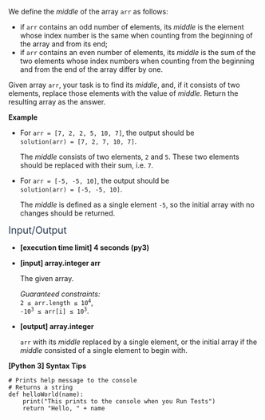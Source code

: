<p>We define the <em>middle</em> of the array <code>arr</code> as follows:</p>
<ul>
<li>if <code>arr</code> contains an odd number of elements, its <em>middle</em> is the element whose index number is the same when counting from the beginning of the array and from its end;</li>
<li>if <code>arr</code> contains an even number of elements, its <em>middle</em> is the sum of the two elements whose index numbers when counting from the beginning and from the end of the array differ by one.</li>
</ul>
<p>Given array <code>arr</code>, your task is to find its <em>middle</em>, and, if it consists of two elements, replace those elements with the value of <em>middle</em>. Return the resulting array as the answer.</p>
<p><strong>Example</strong></p>
<ul>
<li>
<p>For <code>arr = [7, 2, 2, 5, 10, 7]</code>, the output should be<br />
<code>solution(arr) = [7, 2, 7, 10, 7]</code>.</p>
<p>The <em>middle</em> consists of two elements, <code>2</code> and <code>5</code>. These two elements should be replaced with their sum, i.e. <code>7</code>.</p>
</li>
<li>
<p>For <code>arr = [-5, -5, 10]</code>, the output should be<br />
<code>solution(arr) = [-5, -5, 10]</code>.</p>
<p>The <em>middle</em> is defined as a single element <code>-5</code>, so the initial array with no changes should be returned.</p>
</li>
</ul>
<p><span class="markdown--header" style="color:#2b3b52;font-size:1.4em">Input/Output</span></p>
<ul>
<li>
<p><strong>[execution time limit] 4 seconds (py3)</strong></p>
</li>
<li>
<p><strong>[input] array.integer arr</strong></p>
<p>The given array.</p>
<p><em>Guaranteed constraints:</em><br />
<code>2 ≤ arr.length ≤ 10<sup>4</sup></code>,<br />
<code>-10<sup>3</sup> ≤ arr[i] ≤ 10<sup>3</sup></code>.</p>
</li>
<li>
<p><strong>[output] array.integer</strong></p>
<p><code>arr</code> with its <em>middle</em> replaced by a single element, or the initial array if the <em>middle</em> consisted of a single element to begin with.</p>
</li>
</ul>
<p><strong>[Python 3] Syntax Tips</strong></p>
<pre><code class="language-python"><span class="hljs-comment"># Prints help message to the console</span>
<span class="hljs-comment"># Returns a string</span>
<span class="hljs-keyword">def</span> <span class="hljs-title function_">helloWorld</span>(<span class="hljs-params">name</span>):
    <span class="hljs-built_in">print</span>(<span class="hljs-string">"This prints to the console when you Run Tests"</span>)
    <span class="hljs-keyword">return</span> <span class="hljs-string">"Hello, "</span> + name

</code></pre>
